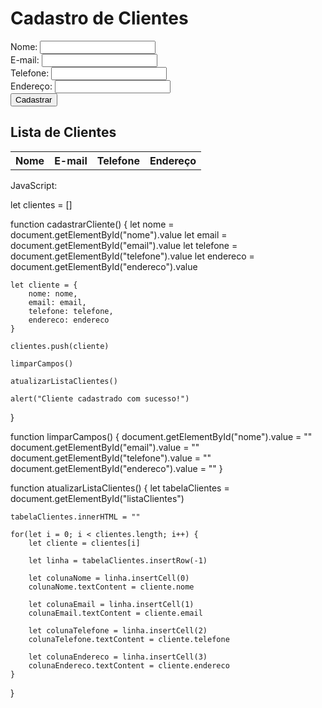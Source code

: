 <!DOCTYPE html>
<html>
<head>
	<title>Cadastro de Clientes</title>
	<meta charset="UTF-8">
	<script src="cadastro.js"></script>
</head>
<body>
	<h1>Cadastro de Clientes</h1>
	<form>
		<label>Nome: </label><input type="text" id="nome"><br>
		<label>E-mail: </label><input type="email" id="email"><br>
		<label>Telefone: </label><input type="text" id="telefone"><br>
		<label>Endereço: </label><input type="text" id="endereco"><br>
		<button type="button" onclick="cadastrarCliente()">Cadastrar</button>
	</form>
	<h2>Lista de Clientes</h2>
	<table>
		<tr>
			<th>Nome</th>
			<th>E-mail</th>
			<th>Telefone</th>
			<th>Endereço</th>
		</tr>
		<tbody id="listaClientes"></tbody>
	</table>
</body>
</html>


JavaScript:


let clientes = []

function cadastrarCliente() {
	let nome = document.getElementById("nome").value
	let email = document.getElementById("email").value
	let telefone = document.getElementById("telefone").value
	let endereco = document.getElementById("endereco").value
	
	let cliente = {
		nome: nome,
		email: email,
		telefone: telefone,
		endereco: endereco
	}
	
	clientes.push(cliente)
	
	limparCampos()
	
	atualizarListaClientes()
	
	alert("Cliente cadastrado com sucesso!")
}

function limparCampos() {
	document.getElementById("nome").value = ""
	document.getElementById("email").value = ""
	document.getElementById("telefone").value = ""
	document.getElementById("endereco").value = ""
}

function atualizarListaClientes() {
	let tabelaClientes = document.getElementById("listaClientes")
	
	tabelaClientes.innerHTML = ""
	
	for(let i = 0; i < clientes.length; i++) {
		let cliente = clientes[i]
		
		let linha = tabelaClientes.insertRow(-1)

		let colunaNome = linha.insertCell(0)
		colunaNome.textContent = cliente.nome

		let colunaEmail = linha.insertCell(1)
		colunaEmail.textContent = cliente.email

		let colunaTelefone = linha.insertCell(2)
		colunaTelefone.textContent = cliente.telefone

		let colunaEndereco = linha.insertCell(3)
		colunaEndereco.textContent = cliente.endereco
	}
}
